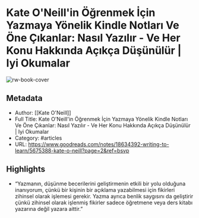 # Kate O'Neill'in Öğrenmek İçin Yazmaya Yönelik Kindle Notları Ve Öne Çıkanlar: Nasıl Yazılır - Ve Her Konu Hakkında Açıkça Düşünülür | Iyi Okumalar

![rw-book-cover](https://readwise-assets.s3.amazonaws.com/static/images/article1.be68295a7e40.png)

## Metadata
- Author: [[Kate O'Neill]]
- Full Title: Kate O'Neill'in Öğrenmek İçin Yazmaya Yönelik Kindle Notları Ve Öne Çıkanlar: Nasıl Yazılır - Ve Her Konu Hakkında Açıkça Düşünülür | Iyi Okumalar
- Category: #articles
- URL: https://www.goodreads.com/notes/18634392-writing-to-learn/5675388-kate-o-neill?page=2&ref=bsvp

## Highlights
- “Yazmanın, düşünme becerilerini geliştirmenin etkili bir yolu olduğuna inanıyorum, çünkü bir kişinin bir açıklama yazabilmesi için fikirleri zihinsel olarak işlemesi gerekir. Yazma ayrıca benlik saygısını da geliştirir çünkü zihinsel olarak işlenmiş fikirler sadece öğretmene veya ders kitabı yazarına değil yazara aittir.”
